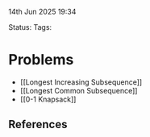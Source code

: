 14th Jun 2025 19:34

Status: 
Tags: 

# Problems
* [[Longest Increasing Subsequence]]
* [[Longest Common Subsequence]]
* [[0-1 Knapsack]]

## References
